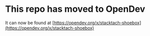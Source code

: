# This repo has moved to OpenDev

It can now be found at [https://opendev.org/x/stacktach-shoebox](https://opendev.org/x/stacktach-shoebox)
